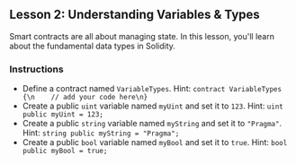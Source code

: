 ## Lesson 2: Understanding Variables & Types

Smart contracts are all about managing state. In this lesson, you'll learn about the fundamental data types in Solidity.


### Instructions

-   Define a contract named `VariableTypes`.
    Hint: `contract VariableTypes {\n    // add your code here\n}`
-   Create a public `uint` variable named `myUint` and set it to `123`.
    Hint: `uint public myUint = 123;`
-   Create a public `string` variable named `myString` and set it to `"Pragma"`.
    Hint: `string public myString = "Pragma";`
-   Create a public `bool` variable named `myBool` and set it to `true`.
    Hint: `bool public myBool = true;`
